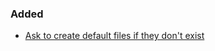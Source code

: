 ### Added
- [Ask to create default files if they don't exist](https://github.com/pg8wood/changelog-generator/issues/1)
